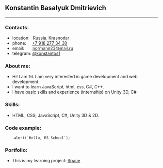 ## Konstantin Basalyuk Dmitrievich
---

### Contacts:

- location: &nbsp;&nbsp;[Russia, Krasnodar](https://goo.gl/maps/LmrT5SDqd79UHidG6 'Krasnodar, Russia')
- phone: &nbsp;&nbsp;&nbsp;&nbsp;<a href="tel:+79182773430" title="phone">+7 918 277 34 30</a>
- email: &nbsp;&nbsp;&nbsp;&nbsp;&nbsp;&nbsp;<a href="mailto:normann23@mail.ru" title="email">normann23@mail.ru</a>
- telegram: [@konstantos1](https://t.me/konstantos1 'Telegram/@konstantos1')

### About me:

-  Hi! I am 16. I am very interested in game development and web development.
- I want to learn JavaScript, html, css, C#, C++.
- I have basic skills and experience (internship) on Unity 3D, C#

### Skills:

- HTML, CSS, JavaScript, C#, Unity 3D & 2D.

### Code example:

```
    alert(`Hello, RS School`);
```

### Portfolio:

- This is my learning project: [Space](https://konstantos.ru/space/ 'Space')

